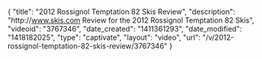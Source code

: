 {
    "title": "2012 Rossignol Temptation 82 Skis Review",
    "description": "http:\/\/www.skis.com Review for the 2012 Rossignol Temptation 82 Skis",
    "videoid": "3767346",
    "date_created": "1411361293",
    "date_modified": "1418182025",
    "type": "captivate",
    "layout": "video",
    "url": "\/v\/2012-rossignol-temptation-82-skis-review\/3767346"
}